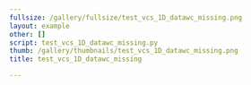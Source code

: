 ```yaml
---
fullsize: /gallery/fullsize/test_vcs_1D_datawc_missing.png
layout: example
other: []
script: test_vcs_1D_datawc_missing.py
thumb: /gallery/thumbnails/test_vcs_1D_datawc_missing.png
title: test_vcs_1D_datawc_missing

---
```

